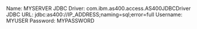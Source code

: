 Name: MYSERVER
JDBC Driver: com.ibm.as400.access.AS400JDBCDriver
JDBC URL: jdbc:as400://IP_ADDRESS;naming=sql;error=full
Username: MYUSER
Password: MYPASSWORD
